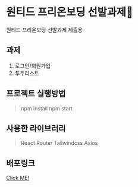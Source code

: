 # 원티드 프리온보딩 선발과제👻

원티드 프리온보딩 선발과제 제출용


## 과제

1. 로그인/회원가입
2. 투두리스트

## 프로젝트 실행방법

> npm install
> npm start

## 사용한 라이브러리

> React Router
> Tailwindcss
> Axios

## 배포링크

[Click ME!]()
